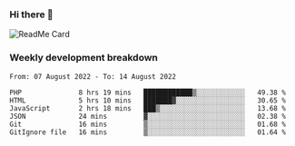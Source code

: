 ### Hi there 👋

<!--
**itzcy/itzcy** is a ✨ _special_ ✨ repository because its `README.md` (this file) appears on your GitHub profile.

Here are some ideas to get you started:

- 🔭 I’m currently working on ...
- 🌱 I’m currently learning ...
- 👯 I’m looking to collaborate on ...
- 🤔 I’m looking for help with ...
- 💬 Ask me about ...
- 📫 How to reach me: ...
- 😄 Pronouns: ...
- ⚡ Fun fact: ...
-->
![ReadMe Card](https://github-readme-stats.vercel.app/api?username=itzcy&show_icons=true&title_color=2d3198&icon_color=797cb8&text_color=24292e&bg_color=f6f8fa)

### Weekly development breakdown
<!--START_SECTION:waka-->

```text
From: 07 August 2022 - To: 14 August 2022

PHP              8 hrs 19 mins   ████████████▒░░░░░░░░░░░░   49.38 %
HTML             5 hrs 10 mins   ███████▓░░░░░░░░░░░░░░░░░   30.65 %
JavaScript       2 hrs 18 mins   ███▒░░░░░░░░░░░░░░░░░░░░░   13.68 %
JSON             24 mins         ▓░░░░░░░░░░░░░░░░░░░░░░░░   02.38 %
Git              16 mins         ▒░░░░░░░░░░░░░░░░░░░░░░░░   01.68 %
GitIgnore file   16 mins         ▒░░░░░░░░░░░░░░░░░░░░░░░░   01.64 %
```

<!--END_SECTION:waka-->
